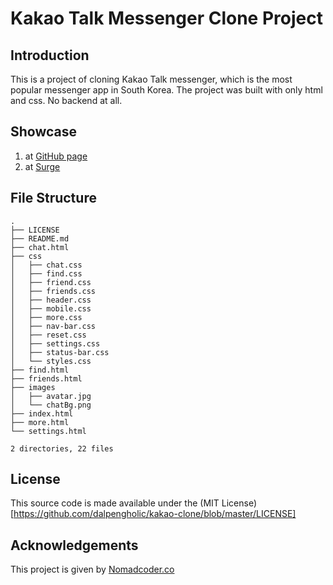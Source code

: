 # Kakao Talk Messenger Clone Project
## Introduction  
This is a project of cloning Kakao Talk messenger, which is the most popular messenger app in South Korea.
The project was built with only html and css. No backend at all.

## Showcase
1) at [GitHub page](https://dalpengholic.github.io/kakao-clone/)
2) at [Surge](http://erect-rabbits.surge.sh)

## File Structure
```
.
├── LICENSE
├── README.md
├── chat.html
├── css
│   ├── chat.css
│   ├── find.css
│   ├── friend.css
│   ├── friends.css
│   ├── header.css
│   ├── mobile.css
│   ├── more.css
│   ├── nav-bar.css
│   ├── reset.css
│   ├── settings.css
│   ├── status-bar.css
│   └── styles.css
├── find.html
├── friends.html
├── images
│   ├── avatar.jpg
│   └── chatBg.png
├── index.html
├── more.html
└── settings.html

2 directories, 22 files
```
## License
This source code is made available under the (MIT License)[https://github.com/dalpengholic/kakao-clone/blob/master/LICENSE]

## Acknowledgements
This project is given by [Nomadcoder.co](https://nomadcoders.co)
